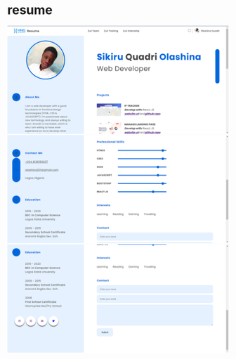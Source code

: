 # resume

![sample 1](./src/assets/resume1.png)
![sample 2](./src/assets/resume2.png)
![sample 3](./src/assets/resume3.png)
 

